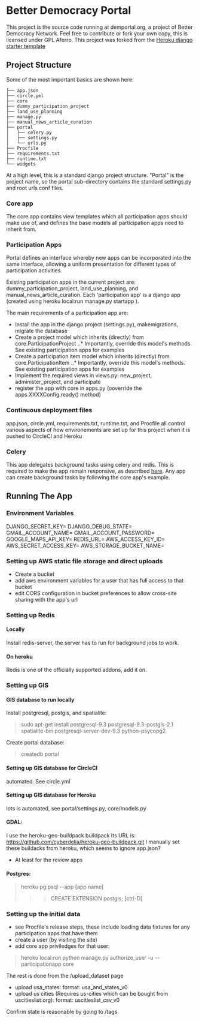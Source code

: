 # Better Democracy Portal

This project is the source code running at demportal.org, a project of Better Democracy Network.
Feel free to contribute or fork your own copy, this is licensed under GPL Aferro.
This project was forked from the [Heroku django starter template](https://github.com/heroku/heroku-django-template/)

## Project Structure

Some of the most important basics are shown here:

```
├── app.json
├── circle.yml
├── core
├── dummy_participation_project
├── land_use_planning
├── manage.py
├── manual_news_article_curation
├── portal
│   ├── celery.py
│   ├── settings.py
│   └── urls.py
├── Procfile
├── requirements.txt
├── runtime.txt
└── widgets
```

At a high level, this is a standard django project structure.
"Portal" is the project name, so the portal sub-directory contains the standard settings.py and root urls conf files.

### Core app
The core app contains view templates which all participation apps should make use of, and defines the base models all participation apps need to inherit from.

### Participation Apps
Portal defines an interface whereby new apps can be incorporated into the same interface, allowing a uniform presentation for different types of participation activities.

Existing participation apps in the current project are: dummy_participation_project, land_use_planning, and manual_news_article_curation.
Each 'participation app' is a django app (created using heroku local:run manage.py startapp <appname>).

The main requirements of a participation app are:
* Install the app in the django project (settings.py), makemigrations, migrate the database
* Create a project model which inherits (directly) from core.ParticipationProject
..* Importantly, override this model's methods. See existing participation apps for examples
* Create a participation item model which inherits (directly) from core.ParticipationItem
..* Importantly, override this model's methods. See existing participation apps for examples
* Implement the required views in views.py: new_project, administer_project, and participate
* register the app with core in apps.py (ooverride the apps.XXXXConfig.ready() method)

### Continuous deployment files
app.json, circle.yml, requirements.txt, runtime.txt, and Procfile all control various aspects of how environements are set up for this project when it is pushed to CircleCI and Heroku

### Celery
This app delegates background tasks using celery and redis.
This is required to make the app remain responsive, as described [here](https://devcenter.heroku.com/articles/background-jobs-queueing).
Any app can create background tasks by following the core app's example.


## Running The App

### Environment Variables

DJANGO_SECRET_KEY=
DJANGO_DEBUG_STATE=
GMAIL_ACCOUNT_NAME=
GMAIL_ACCOUNT_PASSWORD=
GOOGLE_MAPS_API_KEY=
REDIS_URL=
AWS_ACCESS_KEY_ID=
AWS_SECRET_ACCESS_KEY=
AWS_STORAGE_BUCKET_NAME=

### Setting up AWS static file storage and direct uploads

 - Create a bucket
 - add aws environment variables for a user that has full access to that bucket
 - edit CORS configuration in bucket preferences to allow cross-site sharing with the app's url

### Setting up Redis

#### Locally
Install redis-server, the server has to run for background jobs to work.


#### On heroku
Redis is one of the officially supported addons, add it on.



### Setting up GIS 

#### GIS database to run locally

Install postgresql, postgis, and spatialite:

> sudo apt-get install postgresql-9.3 postgresql-9.3-postgis-2.1 spatialite-bin postgresql-server-dev-9.3 python-psycopg2

Create portal database:
> createdb portal

#### Setting up GIS database for CircleCI

automated. See circle.yml

#### Setting up GIS database for Heroku

lots is automated, see portal/settings.py, core/models.py

#### GDAL:

I use the heroku-geo-buildpack buildpack
Its URL is: https://github.com/cyberdelia/heroku-geo-buildpack.git
I manually set these buildacks from heroku, which seems to ignore app.json?
 - At least for the review apps

#### Postgres:

> heroku pg:psql --app [app name]
>>> CREATE EXTENSION postgis;
>>> [ctrl-D]


### Setting up the initial data
 - see Procfile's release steps, these include loading data fixtures for any participation apps that have them
 - create a user (by visiting the site)
 - add core app priviledges for that user:
> heroku local:run python manage.py authorize_user -u <username> --participationapp core

The rest is done from the /upload_dataset page

 - upload usa_states: format: usa_and_states_v0
 - upload us cities (Requires us-cities which can be bought from uscitieslist.org): format: uscitieslist_csv_v0

Confirm state is reasonable by going to /tags


